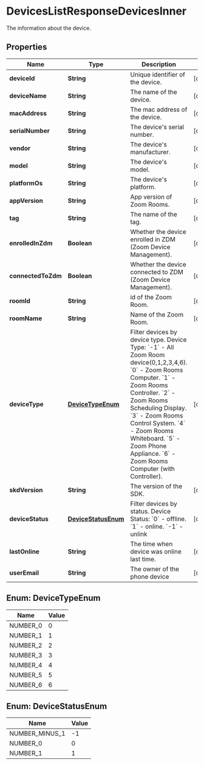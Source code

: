

# DevicesListResponseDevicesInner

The information about the device.

## Properties

| Name | Type | Description | Notes |
|------------ | ------------- | ------------- | -------------|
|**deviceId** | **String** | Unique identifier of the device. |  [optional] |
|**deviceName** | **String** | The name of the device. |  [optional] |
|**macAddress** | **String** | The mac address of the device. |  [optional] |
|**serialNumber** | **String** | The device&#39;s serial number. |  [optional] |
|**vendor** | **String** | The device&#39;s manufacturer. |  [optional] |
|**model** | **String** | The device&#39;s model. |  [optional] |
|**platformOs** | **String** | The device&#39;s platform. |  [optional] |
|**appVersion** | **String** | App version of Zoom Rooms. |  [optional] |
|**tag** | **String** | The name of the tag. |  [optional] |
|**enrolledInZdm** | **Boolean** | Whether the device enrolled in ZDM (Zoom Device Management). |  [optional] |
|**connectedToZdm** | **Boolean** | Whether the device connected to ZDM (Zoom Device Management). |  [optional] |
|**roomId** | **String** | id of the Zoom Room. |  [optional] |
|**roomName** | **String** | Name of the Zoom Room. |  [optional] |
|**deviceType** | [**DeviceTypeEnum**](#DeviceTypeEnum) | Filter devices by device type.     Device Type:    &#x60;-1&#x60; - All Zoom Room device(0,1,2,3,4,6).    &#x60;0&#x60; - Zoom Rooms Computer.    &#x60;1&#x60; - Zoom Rooms Controller.    &#x60;2&#x60; - Zoom Rooms Scheduling Display.    &#x60;3&#x60; - Zoom Rooms Control System.    &#x60;4&#x60; -  Zoom Rooms Whiteboard.    &#x60;5&#x60; - Zoom Phone Appliance.    &#x60;6&#x60; - Zoom Rooms Computer (with Controller). |  [optional] |
|**skdVersion** | **String** | The version of the SDK. |  [optional] |
|**deviceStatus** | [**DeviceStatusEnum**](#DeviceStatusEnum) | Filter devices by status.      Device Status:    &#x60;0&#x60; - offline.    &#x60;1&#x60; - online.    &#x60;-1&#x60; - unlink |  [optional] |
|**lastOnline** | **String** | The time when device was online last time. |  [optional] |
|**userEmail** | **String** | The owner of the phone device |  [optional] |



## Enum: DeviceTypeEnum

| Name | Value |
|---- | -----|
| NUMBER_0 | 0 |
| NUMBER_1 | 1 |
| NUMBER_2 | 2 |
| NUMBER_3 | 3 |
| NUMBER_4 | 4 |
| NUMBER_5 | 5 |
| NUMBER_6 | 6 |



## Enum: DeviceStatusEnum

| Name | Value |
|---- | -----|
| NUMBER_MINUS_1 | -1 |
| NUMBER_0 | 0 |
| NUMBER_1 | 1 |



